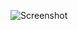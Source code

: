 ![Screenshot](https://raw.githubusercontent.com/Cryakl/Ultimate-RAT-Collection/refs/heads/main/PurpleFox/%e5%a4%a7%e7%81%b0%e7%8b%bc%e8%bf%9c%e7%a8%8b%e7%ae%a1%e7%90%86%e8%bd%af%e4%bb%b6%20V9.5/Screenshot.png)
